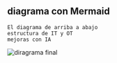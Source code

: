 
## diagrama con Mermaid

    El diagrama de arriba a abajo 
    estructura de IT y OT
    mejoras con IA 


![diragrama final](/PROYECTO1-Digi/Img_apoyo/diagrama_final_02.png)



